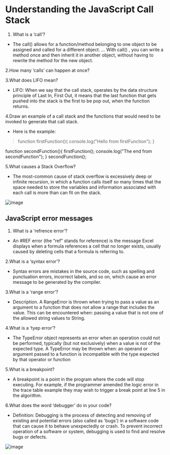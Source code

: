# Understanding the JavaScript Call Stack

1. What is a ‘call’?

* The call() allows for a function/method belonging to one object to be assigned and called for a different object. ... With call() , you can write a method once and then inherit it in another object, without having to rewrite the method for the new object.

2.How many ‘calls’ can happen at once?

3.What does LIFO mean?

* LIFO: When we say that the call stack, operates by the data structure principle of Last In, First Out, it means that the last function that gets pushed into the stack is the first to be pop out, when the function returns.

4.Draw an example of a call stack and the functions that would need to be invoked to generate that call stack.

* Here is the example:

 > function firstFunction(){
  console.log("Hello from firstFunction");
   }

   function secondFunction(){
   firstFunction();
   console.log("The end from secondFunction");
   }
  secondFunction();

5.What causes a Stack Overflow?

* The most-common cause of stack overflow is excessively deep or infinite recursion, in which a function calls itself so many times that the space needed to store the variables and information associated with each call is more than can fit on the stack.

![image](https://study.com/cimages/videopreview/l656peepfd.jpg)

## JavaScript error messages

1. What is a ‘refrence error’?

* An #REF error (the “ref” stands for reference) is the message Excel displays when a formula references a cell that no longer exists, usually caused by deleting cells that a formula is referring to.

2.What is a ‘syntax error’?

* Syntax errors are mistakes in the source code, such as spelling and punctuation errors, incorrect labels, and so on, which cause an error message to be generated by the compiler.

3.What is a ‘range error’?

* Description. A RangeError is thrown when trying to pass a value as an argument to a function that does not allow a range that includes the value. This can be encountered when: passing a value that is not one of the allowed string values to String.

4.What is a ‘tyep error’?

* The TypeError object represents an error when an operation could not be performed, typically (but not exclusively) when a value is not of the expected type. A TypeError may be thrown when: an operand or argument passed to a function is incompatible with the type expected by that operator or function

5.What is a breakpoint?

* A breakpoint is a point in the program where the code will stop executing. For example, if the programmer amended the logic error in the trace table example they may wish to trigger a break point at line 5 in the algorithm.

6.What does the word ‘debugger’ do in your code?

* Definition: Debugging is the process of detecting and removing of existing and potential errors (also called as 'bugs') in a software code that can cause it to behave unexpectedly or crash. To prevent incorrect operation of a software or system, debugging is used to find and resolve bugs or defects.

![image](https://www.theschoolrun.com/sites/theschoolrun.com/files/u9/debugging_cycle.png)
